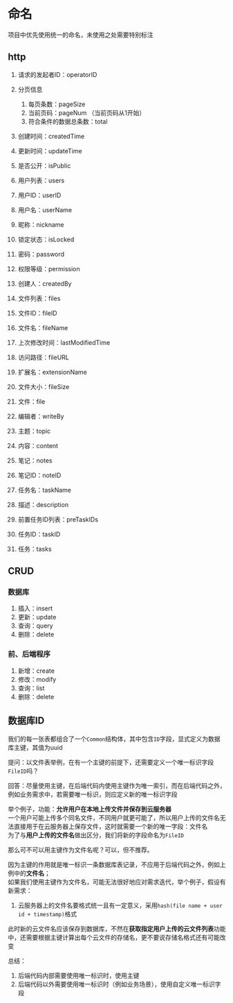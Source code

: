 # 命名

项目中优先使用统一的命名，未使用之处需要特别标注

## http

1. 请求的发起者ID：operatorID
2. 分页信息
    1. 每页条数：pageSize
    2. 当前页码：pageNum （当前页码从1开始）
    3. 符合条件的数据总条数：total
3. 创建时间：createdTime
4. 更新时间：updateTime
5. 是否公开：isPublic

6. 用户列表：users
7. 用户ID：userID
8. 用户名：userName
9. 昵称：nickname
10. 锁定状态：isLocked
11. 密码：password
12. 权限等级：permission
13. 创建人：createdBy

14. 文件列表：files
15. 文件ID：fileID
16. 文件名：fileName
17. 上次修改时间：lastModifiedTime
18. 访问路径：fileURL
19. 扩展名：extensionName
20. 文件大小：fileSize
21. 文件：file

22. 编辑者：writeBy
23. 主题：topic
24. 内容：content
25. 笔记：notes
26. 笔记ID：noteID

27. 任务名：taskName
28. 描述：description
29. 前置任务ID列表：preTaskIDs
30. 任务ID：taskID
31. 任务：tasks

## CRUD

### 数据库

1. 插入：insert
2. 更新：update
3. 查询：query
4. 删除：delete

### 前、后端程序

1. 新增：create
2. 修改：modify
3. 查询：list
4. 删除：delete

## 数据库ID

我们的每一张表都组合了一个```Common```结构体，其中包含```ID```字段，显式定义为数据库主键，其值为uuid

提问：以文件表举例，在有一个主键的前提下，还需要定义一个唯一标识字段```FileID```吗？

回答：尽量使用主键，在后端代码内使用主键作为唯一索引，而在后端代码之外，例如业务需求中，若需要唯一标识，则应定义新的唯一标识字段

举个例子，功能：**允许用户在本地上传文件并保存到云服务器**  
一个用户可能上传多个同名文件，不同用户就更可能了，所以用户上传的文件名无法直接用于在云服务器上保存文件，这时就需要一个新的唯一字段：文件名  
为了与**用户上传的文件名**做出区分，我们将新的字段命名为```FileID```

那么可不可以用主键作为文件名呢？可以，但不推荐。

因为主键的作用就是唯一标识一条数据库表记录，不应用于后端代码之外，例如上例中的**文件名**；  
如果我们使用主键作为文件名，可能无法很好地应对需求迭代，举个例子，假设有新需求：

1. 云服务器上的文件名要格式统一且有一定意义，采用```hash(file name + user id + timestamp)```格式

此时新的云文件名应该保存到数据库，不然在**获取指定用户上传的云文件列表**功能中，还需要根据主键计算出每个云文件的存储名，更不要说存储名格式还有可能改变

总结：

1. 后端代码内部需要使用唯一标识时，使用主键
2. 后端代码以外需要使用唯一标识时（例如业务场景），使用自定义唯一标识字段
